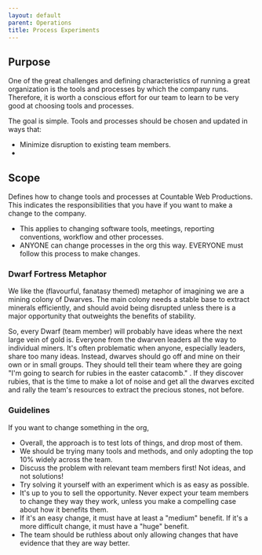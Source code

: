 ```yaml
---
layout: default
parent: Operations
title: Process Experiments
---
```


## Purpose

One of the great challenges and defining characteristics of running a great organization is the tools and processes by which the company runs.
Therefore, it is worth a conscious effort for our team to learn to be very good at choosing tools and processes.

The goal is simple. Tools and processes should be chosen and updated in ways that:
 - Minimize disruption to existing team members.
 - 

## Scope

Defines how to change tools and processes at Countable Web Productions. This indicates the responsibilities that you have if you 
want to make a change to the company.
 - This applies to changing software tools, meetings, reporting conventions, workflow and other processes.
 - ANYONE can change processes in the org this way. EVERYONE must follow this process to make changes.

### Dwarf Fortress Metaphor

We like the (flavourful, fanatasy themed) metaphor of imagining we are a mining colony of Dwarves. The main colony needs a
stable base to extract minerals efficiently, and should avoid being disrupted unless there is a major opportunity that outweights
the benefits of stability.

So, every Dwarf (team member) will probably have ideas where the next large vein of gold is. Everyone from the dwarven leaders
all the way to individual miners. It's often problematic when anyone, especially leaders, share too many ideas. Instead,
dwarves should go off and mine on their own or in small groups. They should tell their team where they are going "I'm going to
search for rubies in the easter catacomb." . If they discover rubies, that is the time to make a lot of noise and
get all the dwarves excited and rally the team's resources to extract the precious stones, not before.

### Guidelines

If you want to change something in the org, 

 - Overall, the approach is to test lots of things, and drop most of them.
 - We should be trying many tools and methods, and only adopting the top 10% widely across the team.
 - Discuss the problem with relevant team members first! Not ideas, and not solutions!
 - Try solving it yourself with an experiment which is as easy as possible. 
 - It's up to you to sell the opportunity. Never expect your team members to change they way they work, unless you make a compelling case about how it benefits them.
 - If it's an easy change, it must have at least a "medium" benefit. If it's a more difficult change, it must have a "huge" benefit.
 - The team should be ruthless about only allowing changes that have evidence that they are way better.


